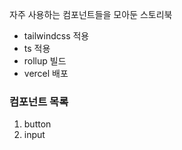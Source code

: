 자주 사용하는 컴포넌트들을 모아둔 스토리북

- tailwindcss 적용
- ts 적용
- rollup 빌드
- vercel 배포

### 컴포넌트 목록

1.  button
2.  input
